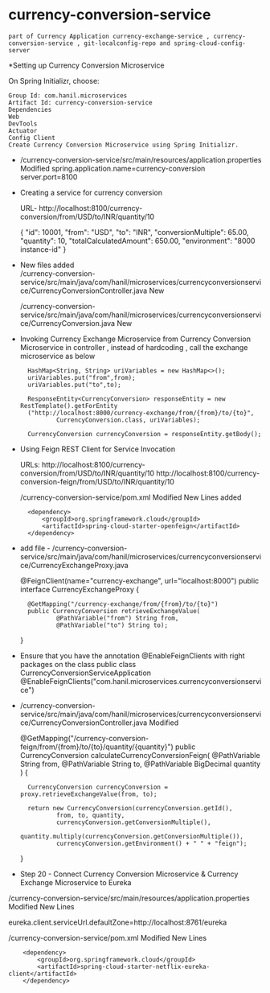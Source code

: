 # currency-conversion-service
    part of Currency Application currency-exchange-service , currency-conversion-service , git-localconfig-repo and spring-cloud-config-server


*Setting up Currency Conversion Microservice

On Spring Initializr, choose:

    Group Id: com.hanil.microservices
    Artifact Id: currency-conversion-service
    Dependencies
    Web
    DevTools
    Actuator
    Config Client
    Create Currency Conversion Microservice using Spring Initializr.

* /currency-conversion-service/src/main/resources/application.properties Modified
    spring.application.name=currency-conversion
    server.port=8100

* Creating a service for currency conversion

    URL-  http://localhost:8100/currency-conversion/from/USD/to/INR/quantity/10
    
    {
    "id": 10001,
    "from": "USD",
    "to": "INR",
    "conversionMultiple": 65.00,
    "quantity": 10,
    "totalCalculatedAmount": 650.00,
    "environment": "8000 instance-id"
    }

* New files added  
    /currency-conversion-service/src/main/java/com/hanil/microservices/currencyconversionservice/CurrencyConversionController.java New

    /currency-conversion-service/src/main/java/com/hanil/microservices/currencyconversionservice/CurrencyConversion.java New

* Invoking Currency Exchange Microservice from Currency Conversion Microservice
    in controller , instead of hardcoding , call the exchange microservice as below 

    	HashMap<String, String> uriVariables = new HashMap<>();
		uriVariables.put("from",from);
		uriVariables.put("to",to);
		
		ResponseEntity<CurrencyConversion> responseEntity = new RestTemplate().getForEntity
		("http://localhost:8000/currency-exchange/from/{from}/to/{to}", 
				CurrencyConversion.class, uriVariables);
		
		CurrencyConversion currencyConversion = responseEntity.getBody();

* Using Feign REST Client for Service Invocation

    URLs:
        http://localhost:8100/currency-conversion/from/USD/to/INR/quantity/10
        http://localhost:8100/currency-conversion-feign/from/USD/to/INR/quantity/10

    /currency-conversion-service/pom.xml Modified
    New Lines added

		<dependency>
			<groupId>org.springframework.cloud</groupId>
			<artifactId>spring-cloud-starter-openfeign</artifactId>
		</dependency>

* add file - /currency-conversion-service/src/main/java/com/hanil/microservices/currencyconversionservice/CurrencyExchangeProxy.java 

    @FeignClient(name="currency-exchange", url="localhost:8000")
    public interface CurrencyExchangeProxy {
        
        @GetMapping("/currency-exchange/from/{from}/to/{to}")
        public CurrencyConversion retrieveExchangeValue(
                @PathVariable("from") String from,
                @PathVariable("to") String to);

    }

* Ensure that you have the annotation @EnableFeignClients with right packages on the class public class CurrencyConversionServiceApplication @EnableFeignClients("com.hanil.microservices.currencyconversionservice")

* /currency-conversion-service/src/main/java/com/hanil/microservices/currencyconversionservice/CurrencyConversionController.java Modified

    @GetMapping("/currency-conversion-feign/from/{from}/to/{to}/quantity/{quantity}")
	public CurrencyConversion calculateCurrencyConversionFeign(
			@PathVariable String from,
			@PathVariable String to,
			@PathVariable BigDecimal quantity
			) {
				
		CurrencyConversion currencyConversion = proxy.retrieveExchangeValue(from, to);
		
		return new CurrencyConversion(currencyConversion.getId(), 
				from, to, quantity, 
				currencyConversion.getConversionMultiple(), 
				quantity.multiply(currencyConversion.getConversionMultiple()), 
				currencyConversion.getEnvironment() + " " + "feign");
		
	}
	
* Step 20 - Connect Currency Conversion Microservice & Currency Exchange Microservice to Eureka

/currency-conversion-service/src/main/resources/application.properties Modified
New Lines

eureka.client.serviceUrl.defaultZone=http://localhost:8761/eureka


/currency-conversion-service/pom.xml Modified
New Lines

		<dependency>
			<groupId>org.springframework.cloud</groupId>
			<artifactId>spring-cloud-starter-netflix-eureka-client</artifactId>
		</dependency>